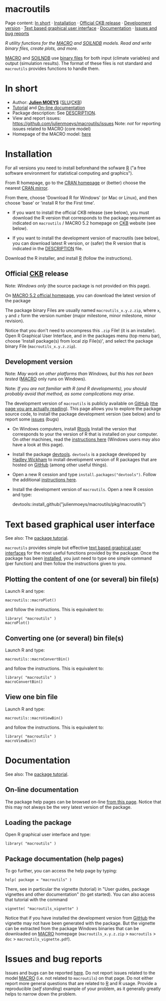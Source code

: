 macroutils
==========

Page content: 
[In short](#inshort) &middot; 
[Installation](#installation) &middot; 
[Official CKB release](#official) &middot; 
[Development version](#development) &middot; 
[Text based graphical user interface](#text_gui) &middot; 
[Documentation](#doc) &middot; 
[Issues and bug reports](#issues) 



_R utility functions for the [MACRO][] and [SOILNDB][] models._ 
_Read and write binary files, create plots, and more._

[MACRO][] and [SOILNDB][] use [binary files][binary_files] for 
both input (climate variables) and output (simulation results). 
The format of these files is not standard and `macroutils` 
provides functions to handle them. 



In short    <a id="inshort"></a>
========

*   Author: **[Julien MOEYS][julienmoeys]** ([SLU][]/[CKB][])
*   [Tutorial][macroutils_tuto] and [On-line documentation][macroutils_help] 
*   Package description: See [DESCRIPTION](https://github.com/julienmoeys/macroutils/blob/master/pkg/macroutils/DESCRIPTION).
*   View and report issues: https://github.com/julienmoeys/macroutils/issues 
    Note: _not_ for reporting issues related to MACRO (core 
    model)
*   Homepage of the MACRO model: [here][MACRO]



Installation    <a id="installation"></a>
============

For all versions you need to install beforehand the sofware [R][] 
("a free software environment for statistical computing and graphics").

From R homepage, go to the [CRAN homepage][CRAN] or (better) choose 
the nearest [CRAN mirror][CRAN_mirrors].

From there, choose 'Download R for Windows' (or Mac or Linux), and 
then choose 'base' or 'install R for the First time'.

*   If you want to install the official CKB release (see below), you 
    must download the R version that corresponds to the package 
    requirement as indicated on `macroutils` / MACRO 5.2 homepage 
    on [CKB][] website (see below).

*   If you want to install the development version of macroutils (see 
    below), you can download latest R version, or (safer) the R 
    version that is indicated in the 
    [DESCRIPTION](/pkg/macroutils/DESCRIPTION) file.

Download the R installer, and install [R][] (follow the 
instructions).



Official [CKB][] release    <a id="official"></a>
------------------------

Note: _Windows only_ (the source package is not provided on this 
page).

On [MACRO 5.2 official homepage][MACRO], you can download the 
latest version of the package

The package binary Files are usually named `macroutils_x.y.z.zip`, 
where `x`, `y` and `z` form the version number (major milestone, 
minor milestone, minor revision).

Notice that you don't need to uncompress this `.zip` File! (it is 
an installer). Open R Graphical User Interface, and in the packages
menu (top menu bar), choose 'Install package(s) from local zip 
File(s)', and select the package binary File (`macroutils_x.y.z.zip`).



Development version    <a id="development"></a>
-------------------

Note: _May work on other platforms than Windows, but this has not_ 
_been tested_ ([MACRO][] only runs on Windows).

Note: _If you are not familiar with R (and R developments), you 
should probably avoid that method, as some complications may arise_.

The development version of `macroutils` is publicly available 
on [GitHub][] ([the page you are actually reading][macroutils_gh]). 
This page allows you to explore the package source code, to install 
the package development version (see below) and to report some 
[issues][macroutils_issues] (bugs)

*   On Windows computers, install [Rtools][] Install the 
    version that corresponds to your the version of R that is 
    installed on your computer. On other machines, read the 
    [instructions here][devtools_readme] (Windows users may also 
    have a look at this page).
    
*   Install the package [devtools][]. `devtools` is a package 
    developed by [Hadley Wickham][HadleyWickham] to install 
    development version of R packages that are hosted on [GitHub][] 
    (among other useful things).
    
*   Open a new R cession and type `install.packages("devtools")`.
    Follow the additional [instructions here][devtools_readme].
    
*   Install the development version of `macroutils`. Open a new R 
    cession and type:


    devtools::install_github("julienmoeys/macroutils/pkg/macroutils")



Text based graphical user interface    <a id="text_gui"></a>
===================================

See also: The [package tutorial][macroutils_tuto]. 

`macroutils` provides simple but effective [text based graphical 
user interfaces][text_gui] for the most useful functions 
provided by the package. Once the package has been 
[installed](#installation), you just need to type one 
simple command (per function) and then follow the instructions 
given to you.



Plotting the content of one (or several) bin file(s)
----------------------------------------------------

Launch R and type:

    macroutils::macroPlot()

and follow the instructions. This is equivalent to:

    library( "macroutils" )
    macroPlot()



Converting one (or several) bin file(s)
----------------------------------------------------

Launch R and type:

    macroutils::macroConvertBin()

and follow the instructions. This is equivalent to:

    library( "macroutils" )
    macroConvertBin()



View one bin file
-----------------

Launch R and type:

    macroutils::macroViewBin()

and follow the instructions. This is equivalent to:

    library( "macroutils" )
    macroViewBin()




Documentation    <a id="doc"></a>
=============

See also: The [package tutorial][macroutils_tuto]. 



On-line documentation
---------------------

The package help pages can be browsed on-line 
[from this page][macroutils_help]. Notice that this may not 
always be the very latest version of the package.



Loading the package
-------------------

Open R graphical user interface and type:

    library( "macroutils" )



Package documentation (help pages)
----------------------------------

To go further, you can access the help page by typing:

    help( package = "macroutils" )

There, see in particular the vignette (tutorial) in "User guides, 
package vignettes and other documentation" (to get started). You 
can also access that tutorial with the command

    vignette( "macroutils_vignette" )

Notice that if you have installed the development version from 
[GitHub][] the vignette may not have been generated with the 
package. But the vignette can be extracted from the package 
Windows binaries that can be downloaded on [MACRO][] homepage 
(`macroutils_x.y.z.zip` > `macroutils` > `doc` > 
`macroutils_vignette.pdf`).



Issues and bug reports    <a id="issues"></a>
======================

Issues and bugs can be reported [here][macroutils_issues]. Do not 
report issues related to the model [MACRO][] (i.e. not related to 
`macroutils`) on that page. Do not either report more general 
questions that are related to [R][] and R usage. Provide a 
reproducible (_self standing_) example of your problem, as it 
generally greatly helps to narrow down the problem.



<!--- Links         -->
[SLU]:              http://www.slu.se/en/ "Swedish University of Agricultural Sciences"
[CKB]:              http://www.slu.se/en/collaborative-centres-and-projects/centre-for-chemical-pesticides-ckb1/ "The Centre for Chemical Pesticides (CKB)"
[MACRO]:            http://www.slu.se/en/collaborative-centres-and-projects/centre-for-chemical-pesticides-ckb1/areas-of-operation-within-ckb/models/macro-52/ "MACRO - pesticide fate in soils (SLU/CKB)"
[GitHub]:           https://github.com/ "GitHub"
[macroutils_gh]:    https://github.com/julienmoeys/macroutils "R package macroutils (on GitHub)"
[macroutils_issues]:https://github.com/julienmoeys/macroutils/issues "Issues on the package macroutils"
[macroutils_help]:  http://julienmoeys.github.io/macroutils/ "Documentation for package 'macroutils'"
[R]:                http://www.r-project.org/ "R is a free software environment for statistical computing and graphics"
[CRAN]:             http://cran.r-project.org/ "The Comprehensive R Archive Network"
[CRAN_mirrors]:     http://cran.r-project.org/mirrors.html "CRAN Mirrors"
[Rtools]:           http://cran.r-project.org/bin/windows/Rtools/ "Rtools: Building R for Windows"
[devtools_readme]:  http://cran.r-project.org/web/packages/devtools/README.html "README page of devtools"
[devtools]:         http://cran.r-project.org/web/packages/devtools "R package devtools"
[HadleyWickham]:    http://had.co.nz/ "Hadley Wickham homepage"
[text_gui]:         http://en.wikipedia.org/wiki/Text-based_user_interface "Text-based user interface (Wikipedia)"
[julienmoeys]:      http://www.julienmoeys.info "Julien Moeys homepage"
[binary_files]:     https://en.wikipedia.org/wiki/Binary_file "Binary files (Wikipedia)"
[SOILNDB]:          http://www.slu.se/en/collaborative-centres-and-projects/slu-water-hub/models/soilndb/ "SoilN DB homepage" 
[macroutils_tuto]:  https://github.com/julienmoeys/macroutils/blob/master/pkg/macroutils/inst/doc/macroutils_vignette.pdf "macroutils tutorial" 

